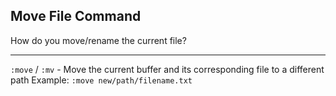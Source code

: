 ## Move File Command

How do you move/rename the current file?

---

`:move` / `:mv` - Move the current buffer and its corresponding file to a different path
Example: `:move new/path/filename.txt`


